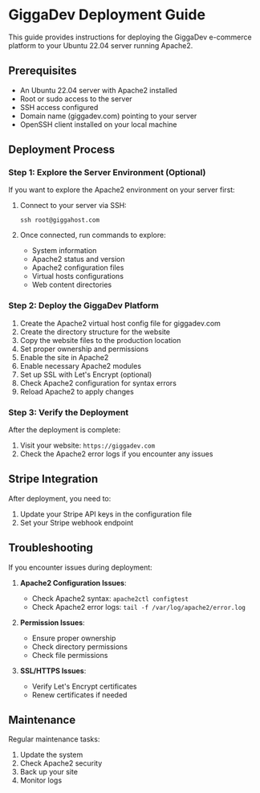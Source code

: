 # GiggaDev Deployment Guide

This guide provides instructions for deploying the GiggaDev e-commerce platform to your Ubuntu 22.04 server running Apache2.

## Prerequisites

- An Ubuntu 22.04 server with Apache2 installed
- Root or sudo access to the server
- SSH access configured
- Domain name (giggadev.com) pointing to your server
- OpenSSH client installed on your local machine

## Deployment Process

### Step 1: Explore the Server Environment (Optional)

If you want to explore the Apache2 environment on your server first:

1. Connect to your server via SSH:
   ```
   ssh root@giggahost.com
   ```

2. Once connected, run commands to explore:
   - System information
   - Apache2 status and version
   - Apache2 configuration files
   - Virtual hosts configurations
   - Web content directories

### Step 2: Deploy the GiggaDev Platform

1. Create the Apache2 virtual host config file for giggadev.com
2. Create the directory structure for the website
3. Copy the website files to the production location
4. Set proper ownership and permissions
5. Enable the site in Apache2
6. Enable necessary Apache2 modules
7. Set up SSL with Let's Encrypt (optional)
8. Check Apache2 configuration for syntax errors
9. Reload Apache2 to apply changes

### Step 3: Verify the Deployment

After the deployment is complete:

1. Visit your website: `https://giggadev.com`
2. Check the Apache2 error logs if you encounter any issues

## Stripe Integration

After deployment, you need to:

1. Update your Stripe API keys in the configuration file
2. Set your Stripe webhook endpoint

## Troubleshooting

If you encounter issues during deployment:

1. **Apache2 Configuration Issues**:
   - Check Apache2 syntax: `apache2ctl configtest`
   - Check Apache2 error logs: `tail -f /var/log/apache2/error.log`

2. **Permission Issues**:
   - Ensure proper ownership
   - Check directory permissions
   - Check file permissions

3. **SSL/HTTPS Issues**:
   - Verify Let's Encrypt certificates
   - Renew certificates if needed

## Maintenance

Regular maintenance tasks:

1. Update the system
2. Check Apache2 security
3. Back up your site
4. Monitor logs
